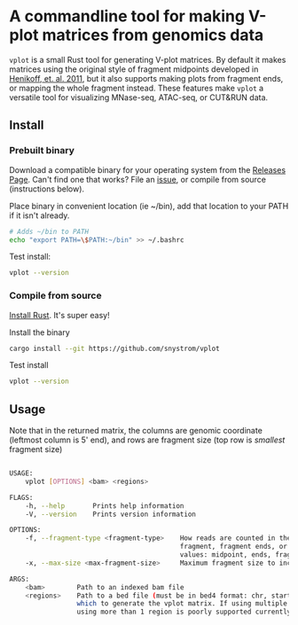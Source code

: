# A commandline tool for making V-plot matrices from genomics data

`vplot` is a small Rust tool for generating V-plot matrices. By default it makes
matrices using the original style of fragment midpoints developed in [Henikoff,
et. al. 2011](https://www.pnas.org/content/108/45/18318), but it also supports
making plots from fragment ends, or mapping the whole fragment instead. These
features make `vplot` a versatile tool for visualizing MNase-seq, ATAC-seq, or
CUT&RUN data.

## Install

### Prebuilt binary

Download a compatible binary for your operating system from the [Releases
Page](https://github.com/snystrom/vplot/releases). Can't find one that works?
File an [issue](https://github.com/snystrom/vplot/issues), or compile from
source (instructions below).

Place binary in convenient location (ie ~/bin), add that location to your PATH
if it isn't already.

``` sh
# Adds ~/bin to PATH
echo "export PATH=\$PATH:~/bin" >> ~/.bashrc
```

Test install:

``` sh
vplot --version
```

### Compile from source

[Install Rust](https://www.rust-lang.org/tools/install). It's super easy!

Install the binary
``` sh
cargo install --git https://github.com/snystrom/vplot
```

Test install
``` sh
vplot --version
```

## Usage

Note that in the returned matrix, the columns are genomic coordinate (leftmost column is 5' end), and rows are fragment size (top row is *smallest* fragment size)

``` sh

USAGE:
    vplot [OPTIONS] <bam> <regions>

FLAGS:
    -h, --help       Prints help information
    -V, --version    Prints version information

OPTIONS:
    -f, --fragment-type <fragment-type>    How reads are counted in the matrix. Using either the midpoint of the
                                           fragment, fragment ends, or the whole fragment [default: midpoint]  [possible
                                           values: midpoint, ends, fragment]
    -x, --max-size <max-fragment-size>     Maximum fragment size to include in the V-plot matrix [default: 700]

ARGS:
    <bam>        Path to an indexed bam file
    <regions>    Path to a bed file (must be in bed4 format: chr, start, end, strand) Of a region (or regions) in
                 which to generate the vplot matrix. If using multiple regions, all entries must be the same width. (NOTE:
                 using more than 1 region is poorly supported currently, but technically works)
```

